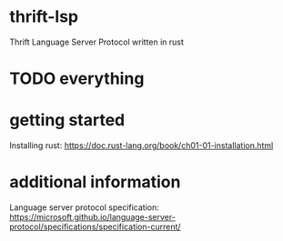 # thrift-lsp
Thrift Language Server Protocol written in rust

# TODO everything

# getting started
Installing rust: https://doc.rust-lang.org/book/ch01-01-installation.html

# additional information
Language server protocol specification: https://microsoft.github.io/language-server-protocol/specifications/specification-current/
